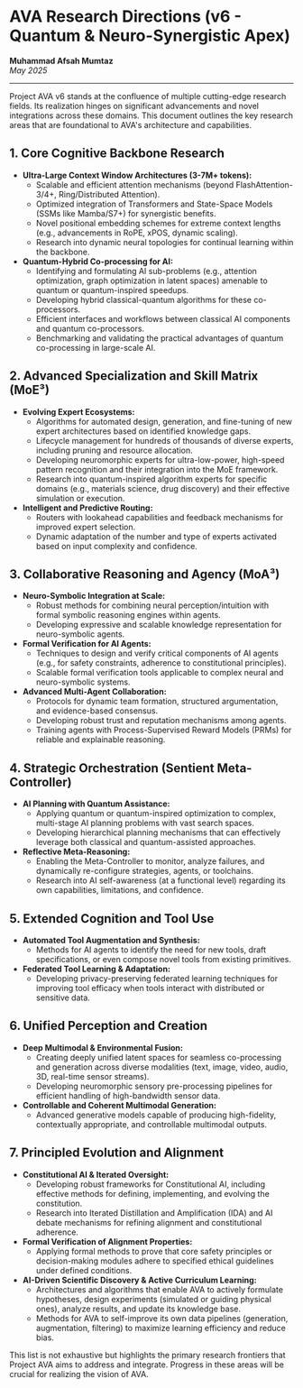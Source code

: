# AVA Research Directions (v6 - Quantum & Neuro-Synergistic Apex)

**Muhammad Afsah Mumtaz**  
*May 2025*

---

Project AVA v6 stands at the confluence of multiple cutting-edge research fields. Its realization hinges on significant advancements and novel integrations across these domains. This document outlines the key research areas that are foundational to AVA's architecture and capabilities.

## 1. Core Cognitive Backbone Research

* **Ultra-Large Context Window Architectures (3-7M+ tokens):**
    * Scalable and efficient attention mechanisms (beyond FlashAttention-3/4+, Ring/Distributed Attention).
    * Optimized integration of Transformers and State-Space Models (SSMs like Mamba/S7+) for synergistic benefits.
    * Novel positional embedding schemes for extreme context lengths (e.g., advancements in RoPE, xPOS, dynamic scaling).
    * Research into dynamic neural topologies for continual learning within the backbone.
* **Quantum-Hybrid Co-processing for AI:**
    * Identifying and formulating AI sub-problems (e.g., attention optimization, graph optimization in latent spaces) amenable to quantum or quantum-inspired speedups.
    * Developing hybrid classical-quantum algorithms for these co-processors.
    * Efficient interfaces and workflows between classical AI components and quantum co-processors.
    * Benchmarking and validating the practical advantages of quantum co-processing in large-scale AI.

## 2. Advanced Specialization and Skill Matrix (MoE³)

* **Evolving Expert Ecosystems:**
    * Algorithms for automated design, generation, and fine-tuning of new expert architectures based on identified knowledge gaps.
    * Lifecycle management for hundreds of thousands of diverse experts, including pruning and resource allocation.
    * Developing neuromorphic experts for ultra-low-power, high-speed pattern recognition and their integration into the MoE framework.
    * Research into quantum-inspired algorithm experts for specific domains (e.g., materials science, drug discovery) and their effective simulation or execution.
* **Intelligent and Predictive Routing:**
    * Routers with lookahead capabilities and feedback mechanisms for improved expert selection.
    * Dynamic adaptation of the number and type of experts activated based on input complexity and confidence.

## 3. Collaborative Reasoning and Agency (MoA³)

* **Neuro-Symbolic Integration at Scale:**
    * Robust methods for combining neural perception/intuition with formal symbolic reasoning engines within agents.
    * Developing expressive and scalable knowledge representation for neuro-symbolic agents.
* **Formal Verification for AI Agents:**
    * Techniques to design and verify critical components of AI agents (e.g., for safety constraints, adherence to constitutional principles).
    * Scalable formal verification tools applicable to complex neural and neuro-symbolic systems.
* **Advanced Multi-Agent Collaboration:**
    * Protocols for dynamic team formation, structured argumentation, and evidence-based consensus.
    * Developing robust trust and reputation mechanisms among agents.
    * Training agents with Process-Supervised Reward Models (PRMs) for reliable and explainable reasoning.

## 4. Strategic Orchestration (Sentient Meta-Controller)

* **AI Planning with Quantum Assistance:**
    * Applying quantum or quantum-inspired optimization to complex, multi-stage AI planning problems with vast search spaces.
    * Developing hierarchical planning mechanisms that can effectively leverage both classical and quantum-assisted approaches.
* **Reflective Meta-Reasoning:**
    * Enabling the Meta-Controller to monitor, analyze failures, and dynamically re-configure strategies, agents, or toolchains.
    * Research into AI self-awareness (at a functional level) regarding its own capabilities, limitations, and confidence.

## 5. Extended Cognition and Tool Use

* **Automated Tool Augmentation and Synthesis:**
    * Methods for AI agents to identify the need for new tools, draft specifications, or even compose novel tools from existing primitives.
* **Federated Tool Learning & Adaptation:**
    * Developing privacy-preserving federated learning techniques for improving tool efficacy when tools interact with distributed or sensitive data.

## 6. Unified Perception and Creation

* **Deep Multimodal & Environmental Fusion:**
    * Creating deeply unified latent spaces for seamless co-processing and generation across diverse modalities (text, image, video, audio, 3D, real-time sensor streams).
    * Developing neuromorphic sensory pre-processing pipelines for efficient handling of high-bandwidth sensor data.
* **Controllable and Coherent Multimodal Generation:**
    * Advanced generative models capable of producing high-fidelity, contextually appropriate, and controllable multimodal outputs.

## 7. Principled Evolution and Alignment

* **Constitutional AI & Iterated Oversight:**
    * Developing robust frameworks for Constitutional AI, including effective methods for defining, implementing, and evolving the constitution.
    * Research into Iterated Distillation and Amplification (IDA) and AI debate mechanisms for refining alignment and constitutional adherence.
* **Formal Verification of Alignment Properties:**
    * Applying formal methods to prove that core safety principles or decision-making modules adhere to specified ethical guidelines under defined conditions.
* **AI-Driven Scientific Discovery & Active Curriculum Learning:**
    * Architectures and algorithms that enable AVA to actively formulate hypotheses, design experiments (simulated or guiding physical ones), analyze results, and update its knowledge base.
    * Methods for AVA to self-improve its own data pipelines (generation, augmentation, filtering) to maximize learning efficiency and reduce bias.

This list is not exhaustive but highlights the primary research frontiers that Project AVA aims to address and integrate. Progress in these areas will be crucial for realizing the vision of AVA.
